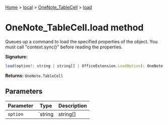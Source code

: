 [Home](./index) &gt; [local](local.md) &gt; [OneNote\_TableCell](local.onenote_tablecell.md) &gt; [load](local.onenote_tablecell.load.md)

# OneNote\_TableCell.load method

Queues up a command to load the specified properties of the object. You must call "context.sync()" before reading the properties.

**Signature:**
```javascript
load(option?: string | string[] | OfficeExtension.LoadOption): OneNote.TableCell;
```
**Returns:** `OneNote.TableCell`

## Parameters

|  Parameter | Type | Description |
|  --- | --- | --- |
|  `option` | `string | string[] | OfficeExtension.LoadOption` |  |

